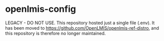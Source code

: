 # openlmis-config
LEGACY - DO NOT USE. This repository hosted just a single file (.env). It has been moved to https://github.com/OpenLMIS/openlmis-ref-distro, and this repository is therefore no longer maintained.
